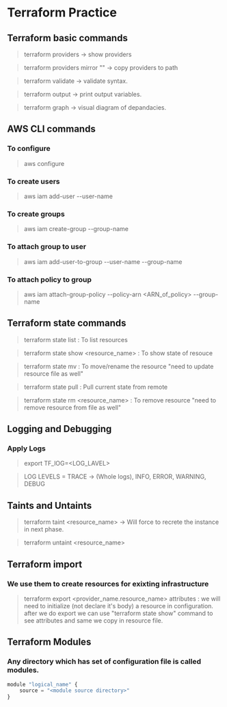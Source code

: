 # Terraform Practice 

## Terraform basic commands
> terraform providers -> show providers

> terraform providers mirror "<target path>" -> copy providers to path

> terraform validate -> validate syntax. 

> terraform output -> print output variables.

> terraform graph -> visual diagram of depandacies.


## AWS CLI commands

### To configure
> aws configure

### To create users
> aws iam add-user --user-name <username>

### To create groups
> aws iam create-group --group-name <groupname>

### To attach group to user
> aws iam add-user-to-group --user-name <username> --group-name <group-name>

### To attach policy to group 
> aws iam attach-group-policy --policy-arn <ARN_of_policy> --group-name <group-name>

## Terraform state commands

> terraform state list                  : To list resources

> terraform state show <resource_name>  : To show state of resouce 

> terraform state mv <SOURCE> <TARGET>  : To move/rename the resource "need to update resource file as well"

> terraform state pull                  : Pull current state from remote

> terraform state rm <resource_name>    : To remove resource "need to remove resource from file as well"

## Logging and Debugging

### Apply Logs
> export TF_lOG=<LOG_LAVEL> 

> LOG LEVELS = TRACE -> (Whole logs), INFO, ERROR, WARNING, DEBUG 


## Taints and Untaints
> terraform taint <resource_name> -> Will force to recrete the instance in next phase. 

> terraform untaint <resource_name>


## Terraform import

### We use them to create resources for exixting infrastructure

> terraform export <provider_name.resource_name> attributes : we will need to initialize (not declare it's body) a resource in configuration. after we do export we can use "terraform state show" command to see attributes and same we copy in resource file.  

## Terraform Modules

### Any directory which has set of configuration file is called modules. 

```python
module "logical_name" {
    source = "<module source directory>"
}
``` 
